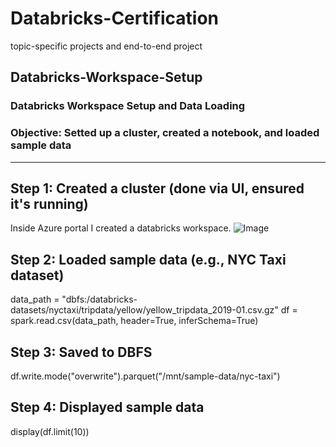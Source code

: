 # Databricks-Certification
topic-specific projects and end-to-end project



## Databricks-Workspace-Setup
### Databricks Workspace Setup and Data Loading
### Objective: Setted up a cluster, created a notebook, and loaded sample data

***

## Step 1: Created a cluster (done via UI, ensured it's running)

Inside Azure portal I created a databricks workspace.
![Image](https://github.com/user-attachments/assets/a88f6a81-5806-422f-9a5f-ff971e009f6e)


## Step 2: Loaded sample data (e.g., NYC Taxi dataset)
data_path = "dbfs:/databricks-datasets/nyctaxi/tripdata/yellow/yellow_tripdata_2019-01.csv.gz"
df = spark.read.csv(data_path, header=True, inferSchema=True)


## Step 3: Saved to DBFS
df.write.mode("overwrite").parquet("/mnt/sample-data/nyc-taxi")



## Step 4: Displayed sample data
display(df.limit(10))

